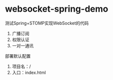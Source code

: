 # websocket-spring-demo

测试Spring+STOMP实现WebSocket的代码

1. 广播订阅
2. 权限认证
3. 一对一通讯


部署默认配置

1. 项目名：/
2. 入口：index.html